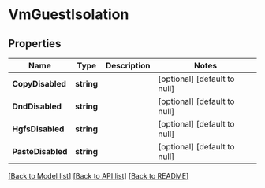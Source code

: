 # VmGuestIsolation

## Properties
Name | Type | Description | Notes
------------ | ------------- | ------------- | -------------
**CopyDisabled** | **string** |  | [optional] [default to null]
**DndDisabled** | **string** |  | [optional] [default to null]
**HgfsDisabled** | **string** |  | [optional] [default to null]
**PasteDisabled** | **string** |  | [optional] [default to null]

[[Back to Model list]](../README.md#documentation-for-models) [[Back to API list]](../README.md#documentation-for-api-endpoints) [[Back to README]](../README.md)


